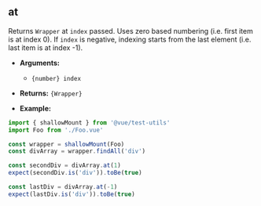 ## at

Returns `Wrapper` at `index` passed. Uses zero based numbering (i.e. first item is at index 0).
If `index` is negative, indexing starts from the last element (i.e. last item is at index -1).

- **Arguments:**

  - `{number} index`

- **Returns:** `{Wrapper}`

- **Example:**

```js
import { shallowMount } from '@vue/test-utils'
import Foo from './Foo.vue'

const wrapper = shallowMount(Foo)
const divArray = wrapper.findAll('div')

const secondDiv = divArray.at(1)
expect(secondDiv.is('div')).toBe(true)

const lastDiv = divArray.at(-1)
expect(lastDiv.is('div')).toBe(true)
```
